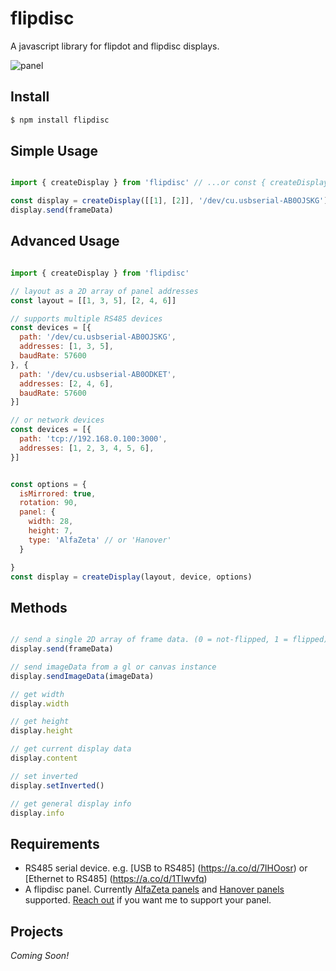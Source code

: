 # flipdisc

A javascript library for flipdot and flipdisc displays.

![panel](https://github.com/kelly/flipdisc/assets/36345/d047c0b2-4fda-4fbf-9702-5808e23f5a3f)


## Install

````bash
$ npm install flipdisc
````

## Simple Usage

```javascript

import { createDisplay } from 'flipdisc' // ...or const { createDisplay } = require('flipdisc')

const display = createDisplay([[1], [2]], '/dev/cu.usbserial-AB0OJSKG') // ... or network address of RS485 server e.g. 'tcp://192.168.1.100:3000'
display.send(frameData)

````

## Advanced Usage 

```javascript

import { createDisplay } from 'flipdisc' 

// layout as a 2D array of panel addresses
const layout = [[1, 3, 5], [2, 4, 6]]

// supports multiple RS485 devices
const devices = [{
  path: '/dev/cu.usbserial-AB0OJSKG',
  addresses: [1, 3, 5],
  baudRate: 57600
}, {
  path: '/dev/cu.usbserial-AB0ODKET',
  addresses: [2, 4, 6],
  baudRate: 57600
}]

// or network devices
const devices = [{
  path: 'tcp://192.168.0.100:3000',
  addresses: [1, 2, 3, 4, 5, 6],
}]


const options = {
  isMirrored: true,
  rotation: 90,
  panel: {
    width: 28,
    height: 7,
    type: 'AlfaZeta' // or 'Hanover'
  }

}
const display = createDisplay(layout, device, options)
````


## Methods

```javascript

// send a single 2D array of frame data. (0 = not-flipped, 1 = flipped)
display.send(frameData)

// send imageData from a gl or canvas instance
display.sendImageData(imageData)

// get width
display.width

// get height
display.height

// get current display data
display.content

// set inverted
display.setInverted()

// get general display info
display.info


````

## Requirements

- RS485 serial device. e.g. [USB to RS485] (https://a.co/d/7IHOosr) or [Ethernet to RS485] (https://a.co/d/1TIwvfq)
- A flipdisc panel. Currently [AlfaZeta panels](https://flipdots.com/en/home/) and [Hanover panels](https://www.hanoverdisplays.com/) supported. [Reach out](http://x.com/korevec) if you want me to support your panel.

## Projects

*Coming Soon!*
